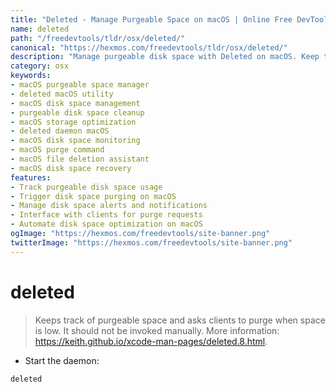 ```yaml
---
title: "Deleted - Manage Purgeable Space on macOS | Online Free DevTools by Hexmos"
name: deleted
path: "/freedevtools/tldr/osx/deleted/"
canonical: "https://hexmos.com/freedevtools/tldr/osx/deleted/"
description: "Manage purgeable disk space with Deleted on macOS. Keep track of available space and trigger purges when needed. Free online tool, no registration required."
category: osx
keywords:
- macOS purgeable space manager
- deleted macOS utility
- macOS disk space management
- purgeable disk space cleanup
- macOS storage optimization
- deleted daemon macOS
- macOS disk space monitoring
- macOS purge command
- macOS file deletion assistant
- macOS disk space recovery
features:
- Track purgeable disk space usage
- Trigger disk space purging on macOS
- Manage disk space alerts and notifications
- Interface with clients for purge requests
- Automate disk space optimization on macOS
ogImage: "https://hexmos.com/freedevtools/site-banner.png"
twitterImage: "https://hexmos.com/freedevtools/site-banner.png"
---
```


# deleted

> Keeps track of purgeable space and asks clients to purge when space is low.
> It should not be invoked manually.
> More information: <https://keith.github.io/xcode-man-pages/deleted.8.html>.

- Start the daemon:

`deleted`

